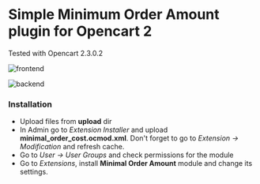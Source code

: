 # Simple Minimum Order Amount plugin for Opencart 2
Tested with Opencart 2.3.0.2

![frontend](http://i.imgur.com/llMMieV.png)

![backend](http://i.imgur.com/vPq5U7V.png)

### Installation

 - Upload files from  **upload** dir
 - In Admin go to *Extension Installer* and upload **minimal_order_cost.ocmod.xml**. Don't forget to go to *Extension -> Modification* and refresh cache.
 - Go to *User -> User Groups* and check permissions for the module
 - Go to *Extensions*, install **Minimal Order Amount** module and change its settings.
